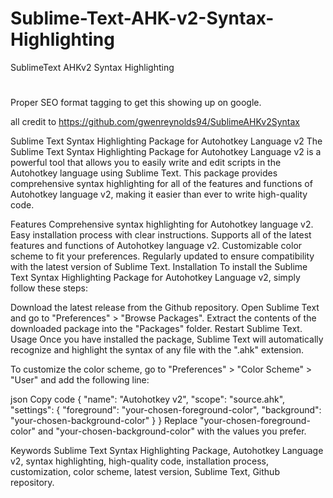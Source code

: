 # Sublime-Text-AHK-v2-Syntax-Highlighting 
 
SublimeText AHKv2 Syntax Highlighting 

#

Proper SEO format tagging to get this showing up on google.

all credit to https://github.com/gwenreynolds94/SublimeAHKv2Syntax

Sublime Text Syntax Highlighting Package for Autohotkey Language v2
The Sublime Text Syntax Highlighting Package for Autohotkey Language v2 is a powerful tool that allows you to easily write and edit scripts in the Autohotkey language using Sublime Text. This package provides comprehensive syntax highlighting for all of the features and functions of Autohotkey language v2, making it easier than ever to write high-quality code.

Features
Comprehensive syntax highlighting for Autohotkey language v2.
Easy installation process with clear instructions.
Supports all of the latest features and functions of Autohotkey language v2.
Customizable color scheme to fit your preferences.
Regularly updated to ensure compatibility with the latest version of Sublime Text.
Installation
To install the Sublime Text Syntax Highlighting Package for Autohotkey Language v2, simply follow these steps:

Download the latest release from the Github repository.
Open Sublime Text and go to "Preferences" > "Browse Packages".
Extract the contents of the downloaded package into the "Packages" folder.
Restart Sublime Text.
Usage
Once you have installed the package, Sublime Text will automatically recognize and highlight the syntax of any file with the ".ahk" extension.

To customize the color scheme, go to "Preferences" > "Color Scheme" > "User" and add the following line:

json
Copy code
{
  "name": "Autohotkey v2",
  "scope": "source.ahk",
  "settings": {
    "foreground": "your-chosen-foreground-color",
    "background": "your-chosen-background-color"
  }
}
Replace "your-chosen-foreground-color" and "your-chosen-background-color" with the values you prefer.

Keywords
Sublime Text Syntax Highlighting Package, Autohotkey Language v2, syntax highlighting, high-quality code, installation process, customization, color scheme, latest version, Sublime Text, Github repository.


